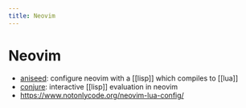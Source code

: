 ```yaml
---
title: Neovim
---
```


# Neovim

- [aniseed](https://github.com/Olical/aniseed): configure neovim with
  a [[lisp]] which compiles to [[lua]]
- [conjure](https://github.com/Olical/conjure): interactive [[lisp]]
  evaluation in neovim
- https://www.notonlycode.org/neovim-lua-config/

